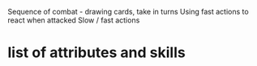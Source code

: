Sequence of combat - drawing cards, take in turns
Using fast actions to react when attacked
Slow / fast actions

# list of attributes and skills
